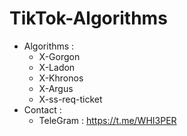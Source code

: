 # TikTok-Algorithms
- Algorithms :
  - X-Gorgon
  - X-Ladon
  - X-Khronos
  - X-Argus
  - X-ss-req-ticket
- Contact :
  - TeleGram : https://t.me/WHI3PER
